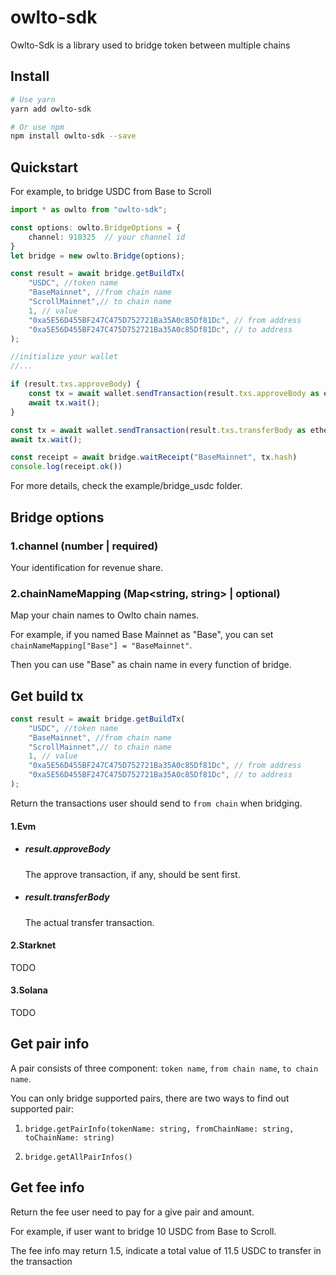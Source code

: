 # owlto-sdk

Owlto-Sdk is a library used to bridge token between multiple chains

## Install
```bash
# Use yarn
yarn add owlto-sdk

# Or use npm
npm install owlto-sdk --save
```


## Quickstart

For example, to bridge USDC from Base to Scroll
```TypeScript
import * as owlto from "owlto-sdk";

const options: owlto.BridgeOptions = {
    channel: 910325  // your channel id
}
let bridge = new owlto.Bridge(options);

const result = await bridge.getBuildTx(
    "USDC", //token name
    "BaseMainnet", //from chain name
    "ScrollMainnet",// to chain name
    1, // value
    "0xa5E56D455BF247C475D752721Ba35A0c85Df81Dc", // from address
    "0xa5E56D455BF247C475D752721Ba35A0c85Df81Dc", // to address
);

//initialize your wallet
//...

if (result.txs.approveBody) {
    const tx = await wallet.sendTransaction(result.txs.approveBody as ethers.TransactionRequest);
    await tx.wait(); 
}

const tx = await wallet.sendTransaction(result.txs.transferBody as ethers.TransactionRequest);
await tx.wait(); 

const receipt = await bridge.waitReceipt("BaseMainnet", tx.hash)
console.log(receipt.ok())
```
For more details, check the example/bridge_usdc folder.


## Bridge options

### 1.channel (number | required)
Your identification for revenue share.
### 2.chainNameMapping (Map<string, string> | optional) 
Map your chain names to Owlto chain names.

For example, if you named Base Mainnet as "Base", you can set `chainNameMapping["Base"] = "BaseMainnet"`.

Then you can use "Base" as chain name in every function of bridge.

## Get build tx
```typescript
const result = await bridge.getBuildTx(
    "USDC", //token name
    "BaseMainnet", //from chain name
    "ScrollMainnet",// to chain name
    1, // value
    "0xa5E56D455BF247C475D752721Ba35A0c85Df81Dc", // from address
    "0xa5E56D455BF247C475D752721Ba35A0c85Df81Dc", // to address
);
```
Return the transactions user should send to `from chain` when bridging.

#### 1.Evm
- ##### result.approveBody 
    The approve transaction, if any, should be sent first.
- ##### result.transferBody
    The actual transfer transaction.

#### 2.Starknet
TODO

#### 3.Solana
TODO


## Get pair info
A pair consists of three component: `token name`, `from chain name`, `to chain name`.

You can only bridge supported pairs, there are two ways to find out supported pair:

1. `bridge.getPairInfo(tokenName: string, fromChainName: string, toChainName: string)`

2. `bridge.getAllPairInfos()`

## Get fee info
Return the fee user need to pay for a give pair and amount.

For example, if user want to bridge 10 USDC from Base to Scroll.

The fee info may return 1.5, indicate a total value of 11.5 USDC to transfer in the transaction